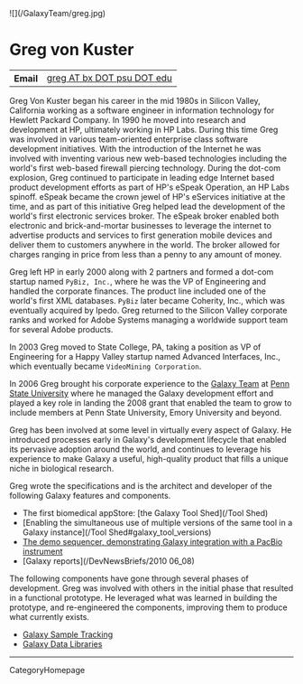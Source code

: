 

<div class='right'>![](/GalaxyTeam/greg.jpg)</div>

# Greg von Kuster

<table>
  <tr>
    <th> Email </th>
    <td> <a href="mailto:greg AT bx DOT psu DOT edu">greg AT bx DOT psu DOT edu</a> </td>
  </tr>
</table>


Greg Von Kuster began his career in the mid 1980s in Silicon Valley, California working as a software engineer in information technology for Hewlett Packard Company.  In 1990 he moved into research and development at HP, ultimately working in HP Labs.  During this time Greg was involved in various team-oriented enterprise class software development initiatives.  With the introduction of the Internet he was involved with inventing various new web-based technologies including the world's first web-based firewall piercing technology.  During the dot-com explosion, Greg continued to participate in leading edge Internet based product development efforts as part of HP's eSpeak Operation, an HP Labs spinoff.  eSpeak became the crown jewel of HP's eServices initiative at the time, and as part of this initiative Greg helped lead the development of the world's first electronic services broker.  The eSpeak broker enabled both electronic and brick-and-mortar businesses to leverage the internet to advertise products and services to first generation mobile devices and deliver them to customers anywhere in the world.  The broker allowed for charges ranging in price from less than a penny to any amount of money.

Greg left HP in early 2000 along with 2 partners and formed a dot-com startup named `PyBiz, Inc.`, where he was the VP of Engineering and handled the corporate finances.  The product line included one of the world's first XML databases.  `PyBiz` later became Coherity, Inc., which was eventually acquired by Ipedo.  Greg returned to the Silicon Valley corporate ranks and worked for Adobe Systems managing a worldwide support team for several Adobe products.

In 2003 Greg moved to State College, PA, taking a position as VP of Engineering for a Happy Valley startup named Advanced Interfaces, Inc., which eventually became `VideoMining Corporation`.

In 2006 Greg brought his corporate experience to the [Galaxy Team](/GalaxyTeam) at [Penn State University](http://www.psu.edu/) where he managed the Galaxy development effort and played a key role in landing the 2008 grant that enabled the team to grow to include members at Penn State University, Emory University and beyond.

Greg has been involved at some level in virtually every aspect of Galaxy.  He introduced processes early in Galaxy's development lifecycle that enabled its pervasive adoption around the world, and continues to leverage his experience to make Galaxy a useful, high-quality product that fills a unique niche in biological research.  

Greg wrote the specifications and is the architect and developer of the following Galaxy features and components.

* The first biomedical appStore: [the Galaxy Tool Shed](/Tool Shed)
* [Enabling the simultaneous use of multiple versions of the same tool in a Galaxy instance](/Tool Shed#galaxy_tool_versions)
* [The demo sequencer, demonstrating Galaxy integration with a PacBio instrument](http://screencast.g2.bx.psu.edu/pacBio-demo/)
* [Galaxy reports](/DevNewsBriefs/2010 06_08)

The following components have gone through several phases of development.  Greg was involved with others in the initial phase that resulted in a functional prototype.  He leveraged what was learned in building the prototype, and re-engineered the components, improving them to produce what currently exists.

* [Galaxy Sample Tracking](/src/Admin/DataLibraries/LibrarySampleTracking/index.md)
* [Galaxy Data Libraries](/src/Admin/DataLibraries/index.md)


---
CategoryHomepage
